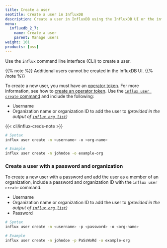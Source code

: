 ```yaml
---
title: Create a user
seotitle: Create a user in InfluxDB
description: Create a user in InfluxDB using the InfluxDB UI or the influx CLI.
menu:
  influxdb_2_7:
    name: Create a user
    parent: Manage users
weight: 101
products: [oss]
---
```


Use the `influx` command line interface (CLI) to create a user.

{{% note %}}
Additional users cannot be created in the InfluxDB UI.
{{% /note %}}

To create a new user, you must have an [operator token](/influxdb/v2.7/reference/glossary/#token).
For more information, see how to [create an operator token](/influxdb/v2.7/security/tokens/create-token/#create-an-operator-token).
Use the [`influx user create` command](/influxdb/v2.7/reference/cli/influx/user/create) and include the following:

- Username
- Organization name or organization ID to add the user to _(provided in the output of
  [`influx org list`](/influxdb/v2.7/reference/cli/influx/org/list/))_

{{< cli/influx-creds-note >}}

```sh
# Syntax
influx user create -n <username> -o <org-name>

# Example
influx user create -n johndoe -o example-org
```

### Create a user with a password and organization
To create a new user with a password and add the user as a member of an organization,
include a password and organization ID with the `influx user create` command.

- Username
- Organization name or organization ID to add the user to _(provided in the output of
  [`influx org list`](/influxdb/v2.7/reference/cli/influx/org/list/))_
- Password

```sh
# Syntax
influx user create -n <username> -p <password> -o <org-name>

# Example
influx user create -n johndoe -p PaSsWoRd -o example-org
```
